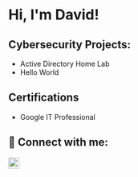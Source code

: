 <h1>Hi, I'm David!

<h2>Cybersecurity Projects:</h2>

  - Active Directory Home Lab
  - Hello World

<h2>Certifications</h2>

  - Google IT Professional

<h2> 🤳 Connect with me:</h2>


[<img align="left" alt="David Blizzard | LinkedIn" width="22px" src="https://cdn.jsdelivr.net/npm/simple-icons@v3/icons/linkedin.svg" />][linkedin]

[linkedin]: www.linkedin.com/in/david-blizzard-091891286
